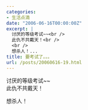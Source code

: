 ```yaml
---
categories:
- 生活点滴
date: "2006-06-16T00:00:00Z"
excerpt: |
  讨厌的等级考试~~<br />
  此仇不共戴天！<br />
  <br />
  想杀人！...
title: 要考试了。。。
url: /posts/20060616-19.html
---
```

讨厌的等级考试~~  
此仇不共戴天！

想杀人！